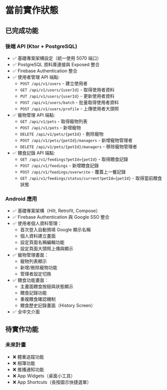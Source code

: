 # 當前實作狀態

## 已完成功能

### 後端 API (Ktor + PostgreSQL)
- ✅ 基礎專案架構設定（統一使用 5070 端口）
- ✅ PostgreSQL 資料庫連接與 Exposed 整合
- ✅ Firebase Authentication 整合
- ✅ 使用者管理 API 端點:
    - `POST /api/v1/users` - 建立使用者
    - `GET /api/v1/users/{userId}` - 取得使用者資料
    - `PUT /api/v1/users/{userId}` - 更新使用者資料
    - `POST /api/v1/users/batch` - 批量取得使用者資料
    - `POST /api/v1/users/profile` - 上傳使用者大頭照
- ✅ 寵物管理 API 端點:
    - `GET /api/v1/pets` - 取得寵物列表
    - `POST /api/v1/pets` - 新增寵物
    - `DELETE /api/v1/pets/{petId}` - 刪除寵物
    - `POST /api/v1/pets/{petId}/managers` - 新增寵物管理者
    - `DELETE /api/v1/pets/{petId}/managers` - 移除寵物管理者
- ✅ 餵食記錄 API 端點:
    - `GET /api/v1/feedings?petId={petId}` - 取得餵食記錄
    - `POST /api/v1/feedings` - 新增餵食記錄
    - `POST /api/v1/feedings/overwrite` - 覆蓋上一餐記錄
    - `GET /api/v1/feedings/status/current?petId={petId}` - 取得當前餵食狀態

### Android 應用
- ✅ 基礎專案架構（Hilt, Retrofit, Compose）
- ✅ Firebase Authentication 與 Google SSO 整合
- ✅ 使用者個人資料管理：
    - 首次登入自動預填 Google 顯示名稱
    - 個人資料建立畫面
    - 設定頁面名稱編輯功能
    - 設定頁面大頭照上傳與顯示
- ✅ 寵物管理畫面：
    - 寵物列表顯示
    - 新增/刪除寵物功能
    - 管理者設定切換
- ✅ 餵食功能畫面：
    - 主畫面餵食按鈕與狀態顯示
    - 餵食記錄功能
    - 重複餵食確認機制
    - 餵食歷史記錄畫面（History Screen）
- ✅ 全中文介面

## 待實作功能

### 未來計畫
- ❌ 體重追蹤功能
- ❌ 相簿功能
- ❌ 推播通知功能
- ❌ App Widgets（桌面小工具）
- ❌ App Shortcuts（長按圖示快捷選單）